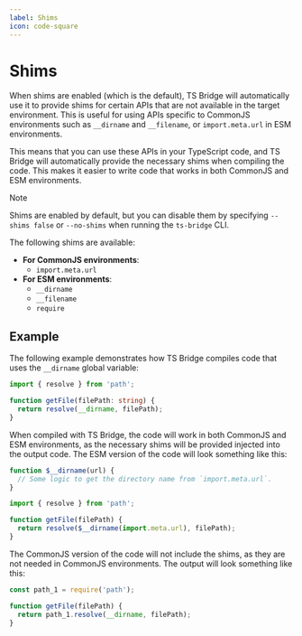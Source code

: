 ```yaml
---
label: Shims
icon: code-square
---
```


# Shims

When shims are enabled (which is the default), TS Bridge will automatically
use it to provide shims for certain APIs that are not available in the target
environment. This is useful for using APIs specific to CommonJS environments
such as `__dirname` and `__filename`, or `import.meta.url` in ESM environments.

This means that you can use these APIs in your TypeScript code, and TS Bridge
will automatically provide the necessary shims when compiling the code. This
makes it easier to write code that works in both CommonJS and ESM environments.

> [!NOTE]
> Shims are enabled by default, but you can disable them by specifying
> `--shims false` or `--no-shims` when running the `ts-bridge` CLI.

The following shims are available:

- **For CommonJS environments**:
  - `import.meta.url`
- **For ESM environments**:
  - `__dirname`
  - `__filename`
  - `require`

## Example

The following example demonstrates how TS Bridge compiles code that uses the
`__dirname` global variable:

```typescript
import { resolve } from 'path';

function getFile(filePath: string) {
  return resolve(__dirname, filePath);
}
```

When compiled with TS Bridge, the code will work in both CommonJS and ESM
environments, as the necessary shims will be provided injected into the output
code. The ESM version of the code will look something like this:

```javascript
function $__dirname(url) {
  // Some logic to get the directory name from `import.meta.url`.
}

import { resolve } from 'path';

function getFile(filePath) {
  return resolve($__dirname(import.meta.url), filePath);
}
```

The CommonJS version of the code will not include the shims, as they are not
needed in CommonJS environments. The output will look something like this:

```javascript
const path_1 = require('path');

function getFile(filePath) {
  return path_1.resolve(__dirname, filePath);
}
```
